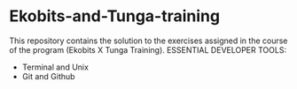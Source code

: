 # Ekobits-and-Tunga-training
This repository contains the solution to the exercises assigned in the course of the program (Ekobits X Tunga Training).
ESSENTIAL DEVELOPER TOOLS:
* Terminal and Unix
* Git and Github
